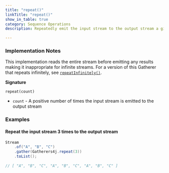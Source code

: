 ```yaml
---
title: "repeat()"
linkTitle: "repeat()"
show_in_table: true
category: Sequence Operations
description: Repeatedly emit the input stream to the output stream a given number of times.

---
```


### Implementation Notes

This implementation reads the entire stream before emitting any results making it inappropriate for infinite streams.
For a version of this Gatherer that repeats infinitely, see [`repeatInfinitely()`](/gatherers4j/gatherers/sequence-operations/repeatinfinitely/).

**Signature**

`repeat(count)`
* `count` - A positive number of times the input stream is emitted to the output stream


### Examples

#### Repeat the input stream 3 times to the output stream

```java
Stream
    .of("A", "B", "C")
    .gather(Gatherers4j.repeat(3))
    .toList();
    
// [ "A", "B", "C", "A", "B", "C", "A", "B", "C" ]
```

